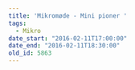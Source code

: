 ```yaml
---
title: 'Mikromøde - Mini pioner '
tags:
  - Mikro
date_start: "2016-02-11T17:00:00"
date_end: "2016-02-11T18:30:00"
old_id: 5863
---
```


